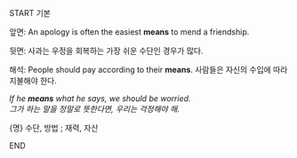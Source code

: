START
기본

앞면:
An apology is often the easiest **means** to mend a friendship.

뒷면:
사과는 우정을 회복하는 가장 쉬운 수단인 경우가 많다.

해석:
People should pay according to their **means**. 
사람들은 자신의 수입에 따라 지불해야 한다.

*If he **means** what he says, we should be worried.*  
*그가 하는 말을 정말로 뜻한다면, 우리는 걱정해야 해.*

{명} 수단, 방법 ; 재력, 자산  
<!--ID: 1747737583425-->
END